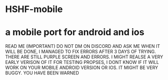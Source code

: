 # HSHF-mobile
# a mobile port for android and ios
READ ME (IMPORTANT)
DO NOT DM ON DISCORD AND ASK ME WHEN IT WILL BE DONE, I MANAGED TO FIX ERRORS AFTER 3 DAYS OF TRYING. THERE ARE STILL PURPLE SCREEN AND ERRORS. I MIGHT REALSE A VERY EARLY VERISON OF IT FOR TESTING PROPSES, I DONT KNOW IF IT WILL WORK ON YOUR MOBILE ANDROID VERSION OR IOS. IT MIGHT BE VERY BUGGY. YOU HAVE BEEN WARNED
